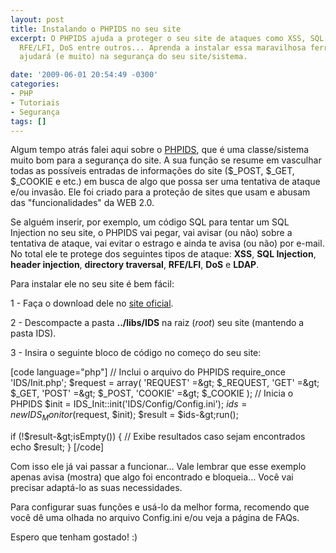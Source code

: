 ```yaml
---
layout: post
title: Instalando o PHPIDS no seu site
excerpt: O PHPIDS ajuda a proteger o seu site de ataques como XSS, SQL Injection,
  RFE/LFI, DoS entre outros... Aprenda a instalar essa maravilhosa ferramenta que
  ajudará (e muito) na segurança do seu site/sistema.

date: '2009-06-01 20:54:49 -0300'
categories:
- PHP
- Tutoriais
- Segurança
tags: []
---
```

Algum tempo atrás falei aqui sobre o [PHPIDS](http://phpids.org/), que é uma classe/sistema muito bom para a segurança do site. A sua função se resume em vasculhar todas as possíveis entradas de informações do site ($_POST, $_GET, $_COOKIE e etc.) em busca de algo que possa ser uma tentativa de ataque e/ou invasão. Ele foi criado para a proteção de sites que usam e abusam das "funcionalidades" da WEB 2.0.

Se alguém inserir, por exemplo, um código SQL para tentar um SQL Injection no seu site, o PHPIDS vai pegar, vai avisar (ou não) sobre a tentativa de ataque, vai evitar o estrago e ainda te avisa (ou não) por e-mail. No total ele te protege dos seguintes tipos de ataque: <strong>XSS</strong>, <strong>SQL Injection</strong>, <strong>header injection</strong>, <strong>directory traversal</strong>, <strong>RFE/LFI</strong>, <strong>DoS</strong> e <strong>LDAP</strong>.

Para instalar ele no seu site é bem fácil:

1 - Faça o download dele no [site oficial](http://phpids.org/downloads/).

2 - Descompacte a pasta <strong>../libs/IDS</strong> na raiz (<em>root</em>) seu site (mantendo a pasta IDS).

3 - Insira o seguinte bloco de código no começo do seu site:


[code language="php"]
// Inclui o arquivo do PHPIDS
require_once 'IDS/Init.php';
$request = array(
'REQUEST' =&amp;gt; $_REQUEST,
'GET' =&amp;gt; $_GET,
'POST' =&amp;gt; $_POST,
'COOKIE' =&amp;gt; $_COOKIE
);
// Inicia o PHPIDS
$init = IDS_Init::init('IDS/Config/Config.ini');
$ids = new IDS_Monitor($request, $init);
$result = $ids-&amp;gt;run();

if (!$result-&amp;gt;isEmpty()) {
// Exibe resultados caso sejam encontrados
echo $result;
}
[/code]

Com isso ele já vai passar a funcionar... Vale lembrar que esse exemplo apenas avisa (mostra) que algo foi encontrado e bloqueia... Você vai  precisar adaptá-lo as suas necessidades.

Para configurar suas funções e usá-lo da melhor forma, recomendo que você dê uma olhada no arquivo Config.ini e/ou veja a <span class="removed_link" title="http://php-ids.org/faq/">página de FAQs</span>.

Espero que tenham gostado! :)

